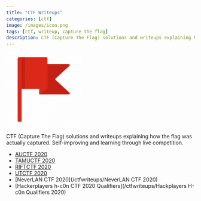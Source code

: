 ```yaml
---
title: "CTF Writeups"
categories: [ctf]
image: /images/icon.png
tags: [ctf, writeup, capture the flag]
description: CTF (Capture The Flag) solutions and writeups explaining how the flag was actually capturesd. Self-improving and learning through live competition.
---
```

<img src="/images/CTF/icon.png" width="200" height="200"/>

CTF (Capture The Flag) solutions and writeups explaining how the flag was actually captured. Self-improving and learning through live competition. 

* [AUCTF 2020](/ctfwriteups/AUCTF2020)
* [TAMUCTF 2020](/ctfwriteups/TAMUCTF2020)
* [RIFTCTF 2020](/ctfwriteups/RIFTCTF2020)
* [UTCTF 2020](/ctfwriteups/UTCTF2020)
* [NeverLAN CTF 2020](/ctfwriteups/NeverLAN CTF 2020)
* [Hackerplayers h-c0n CTF 2020 Qualifiers](/ctfwriteups/Hackplayers H-c0n Qualifiers 2020)


